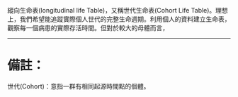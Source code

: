 縱向生命表(longitudinal life Table)，又稱世代生命表(Cohort Life Table)。理想上，我們希望能追蹤實際個人世代的完整生命週期。利用個人的資料建立生命表，觀察每一個病患的實際存活時間。但對於較大的母體而言，
- - -
# 備註：
世代(Cohort)：意指一群有相同起源時間點的個體。